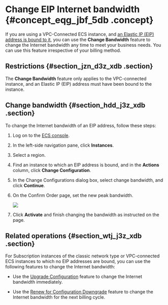 # Change EIP Internet bandwidth {#concept_eqg_jbf_5db .concept}

If you are using a VPC-Connected ECS instance, and [an Elastic IP \(EIP\) address is bound to it](https://www.alibabacloud.com/help/zh/doc-detail/27714.htm), you can use the **Change Bandwidth** feature to change the Internet bandwidth any time to meet your business needs. You can use this feature irrespective of your billing method.

## Restrictions {#section_jzn_d3z_xdb .section}

The **Change Bandwidth** feature only applies to the VPC-connected instance, and an Elastic IP \(EIP\) address must have been bound to the instance.

## Change bandwidth {#section_hdd_j3z_xdb .section}

To change the Internet bandwidth of an EIP address, follow these steps:

1.  Log on to the [ECS console](https://ecs.console.aliyun.com/?spm=a2c4g.11186623.2.9.FNEORG#/home).
2.  In the left-side navigation pane, click **Instances**.
3.  Select a region.
4.  Find an instance to which an EIP address is bound, and in the **Actions** column, click **Change Configuration**.
5.  In the Change Configurations dialog box, select change bandwidth, and click **Continue**.
6.  On the Confirm Order page, set the new peak bandwidth.

    ![](http://static-aliyun-doc.oss-cn-hangzhou.aliyuncs.com/assets/img/9646/15367414695429_en-US.png)

7.  Click **Activate** and finish changing the bandwidth as instructed on the page.

## Related operations {#section_wtj_j3z_xdb .section}

For Subscription instances of the classic network type or VPC-connected ECS instances to which no EIP addresses are bound, you can use the following features to change the Internet bandwidth:

-   Use the [Upgrade Configuration](https://www.alibabacloud.com/help/zh/doc-detail/25438.htm) feature to change the Internet bandwidth immediately.

-   Use the [Renew for Configuration Downgrade](https://www.alibabacloud.com/help/zh/doc-detail/48363.htm) feature to change the Internet bandwidth for the next billing cycle.


